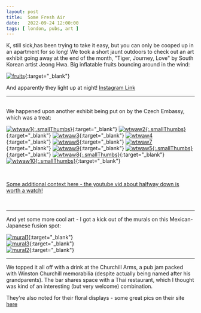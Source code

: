 ```yaml
---
layout: post
title:  Some Fresh Air
date:   2022-09-24 12:00:00
tags: [ london, pubs, art ]
---
```


K, still sick,has been trying to take it easy, but you can only be cooped up in an apartment for so long! We took a short jaunt outdoors to check out an art exhibit going away at the end of the month, "Tiger, Journey, Love" by South Korean artist Jeong Hwa. Big inflatable fruits bouncing around in the wind:

[![fruits][fruits_image_resized]][fruits_image]{:target="_blank"}

And apparently they light up at night! [Instagram Link](https://www.instagram.com/p/ChuiargImEF/?utm_source=ig_web_copy_link)

---
<br>
We happened upon another exhibit being put on by the Czech Embassy, which was a treat:

[![wtwaw1][wtwaw1_image_resized]{:.smallThumbs}][wtwaw1_image]{:target="_blank"}
[![wtwaw2][wtwaw2_image_resized]{:.smallThumbs}][wtwaw2_image]{:target="_blank"}
[![wtwaw3][wtwaw3_image_resized]][wtwaw3_image]{:target="_blank"}
[![wtwaw4][wtwaw4_image_resized]][wtwaw4_image]{:target="_blank"}
[![wtwaw6][wtwaw6_image_resized]][wtwaw6_image]{:target="_blank"}
[![wtwaw7][wtwaw7_image_resized]][wtwaw7_image]{:target="_blank"}
[![wtwaw9][wtwaw9_image_resized]][wtwaw9_image]{:target="_blank"}
[![wtwaw5][wtwaw5_image_resized]{:.smallThumbs}][wtwaw5_image]{:target="_blank"}
[![wtwaw8][wtwaw8_image_resized]{:.smallThumbs}][wtwaw8_image]{:target="_blank"}
[![wtwaw10][wtwaw10_image_resized]{:.smallThumbs}][wtwaw10_image]{:target="_blank"}

<br>

[Some additional context here - the youtube vid about halfway down is worth a watch!](https://london.czechcentres.cz/en/program/david-boehm-and-jiri-franta-who-tells-whom-about-what)

<br>

---


And yet some more cool art - I got a kick out of the murals on this Mexican-Japanese fusion spot:

[![mural1][mural1_image_resized]][mural1_image]{:target="_blank"}
<br>
[![mural3][mural3_image_resized]][mural3_image]{:target="_blank"}
<br>
[![mural2][mural2_image_resized]][mural2_image]{:target="_blank"}
<br>

---

We topped it all off with a drink at the Churchill Arms, a pub jam packed with Winston Churchill memorabilia (despite actually being named after his grandparents). The bar shares space with a Thai restaurant, which I thought was kind of an interesting (but very welcome) combination.

They're also noted for their floral displays - some great pics on their site [here](https://www.churchillarmskensington.co.uk/gallery)

















[wtwaw1_image_resized]: https://filedn.com/laDhrvFbMCaQeUUeqc8SpMB/2022-09-24/k/output/resize_IMG_2619_wtwaw1.jpg
[wtwaw1_image]: https://filedn.com/laDhrvFbMCaQeUUeqc8SpMB/2022-09-24/k/IMG_2619_wtwaw1.jpg

[wtwaw5_image_resized]: https://filedn.com/laDhrvFbMCaQeUUeqc8SpMB/2022-09-24/k/output/resize_IMG_2620_wtwaw5.jpg
[wtwaw5_image]: https://filedn.com/laDhrvFbMCaQeUUeqc8SpMB/2022-09-24/k/IMG_2620_wtwaw5.jpg

[wtwaw6_image_resized]: https://filedn.com/laDhrvFbMCaQeUUeqc8SpMB/2022-09-24/k/output/resize_IMG_2621_wtwaw6.jpg
[wtwaw6_image]: https://filedn.com/laDhrvFbMCaQeUUeqc8SpMB/2022-09-24/k/IMG_2621_wtwaw6.jpg

[wtwaw2_image_resized]: https://filedn.com/laDhrvFbMCaQeUUeqc8SpMB/2022-09-24/k/output/resize_IMG_2623_wtwaw2.jpg
[wtwaw2_image]: https://filedn.com/laDhrvFbMCaQeUUeqc8SpMB/2022-09-24/k/IMG_2623_wtwaw2.jpg

[wtwaw3_image_resized]: https://filedn.com/laDhrvFbMCaQeUUeqc8SpMB/2022-09-24/k/output/resize_IMG_2625_wtwaw3.jpg
[wtwaw3_image]: https://filedn.com/laDhrvFbMCaQeUUeqc8SpMB/2022-09-24/k/IMG_2625_wtwaw3.jpg

[wtwaw7_image_resized]: https://filedn.com/laDhrvFbMCaQeUUeqc8SpMB/2022-09-24/k/output/resize_IMG_2626_wtwaw7.jpg
[wtwaw7_image]: https://filedn.com/laDhrvFbMCaQeUUeqc8SpMB/2022-09-24/k/IMG_2626_wtwaw7.jpg

[wtwaw4_image_resized]: https://filedn.com/laDhrvFbMCaQeUUeqc8SpMB/2022-09-24/k/output/resize_IMG_2627_wtwaw4.jpg
[wtwaw4_image]: https://filedn.com/laDhrvFbMCaQeUUeqc8SpMB/2022-09-24/k/IMG_2627_wtwaw4.jpg

[wtwaw8_image_resized]: https://filedn.com/laDhrvFbMCaQeUUeqc8SpMB/2022-09-24/k/output/resize_IMG_2630_wtwaw8.jpg
[wtwaw8_image]: https://filedn.com/laDhrvFbMCaQeUUeqc8SpMB/2022-09-24/k/IMG_2630_wtwaw8.jpg

[wtwaw9_image_resized]: https://filedn.com/laDhrvFbMCaQeUUeqc8SpMB/2022-09-24/k/output/resize_IMG_2632_wtwaw9.jpg
[wtwaw9_image]: https://filedn.com/laDhrvFbMCaQeUUeqc8SpMB/2022-09-24/k/IMG_2632_wtwaw9.jpg

[wtwaw10_image_resized]: https://filedn.com/laDhrvFbMCaQeUUeqc8SpMB/2022-09-24/k/output/resize_IMG_2635_wtwaw10.jpg
[wtwaw10_image]: https://filedn.com/laDhrvFbMCaQeUUeqc8SpMB/2022-09-24/k/IMG_2635_wtwaw10.jpg

[fruits_image_resized]: https://filedn.com/laDhrvFbMCaQeUUeqc8SpMB/2022-09-24/k/output/resize_IMG_2642_fruits.jpg
[fruits_image]: https://filedn.com/laDhrvFbMCaQeUUeqc8SpMB/2022-09-24/k/IMG_2642_fruits.jpg






[mural1_image_resized]: https://filedn.com/laDhrvFbMCaQeUUeqc8SpMB/2022-09-24/output/resize_20220924_150848_mural1.jpg
[mural1_image]: https://filedn.com/laDhrvFbMCaQeUUeqc8SpMB/2022-09-24/20220924_150848_mural1.jpg

[mural3_image_resized]: https://filedn.com/laDhrvFbMCaQeUUeqc8SpMB/2022-09-24/output/resize_20220924_150906_mural3.jpg
[mural3_image]: https://filedn.com/laDhrvFbMCaQeUUeqc8SpMB/2022-09-24/20220924_150906_mural3.jpg

[mural2_image_resized]: https://filedn.com/laDhrvFbMCaQeUUeqc8SpMB/2022-09-24/output/resize_20220924_150956_mural2.jpg
[mural2_image]: https://filedn.com/laDhrvFbMCaQeUUeqc8SpMB/2022-09-24/20220924_150956_mural2.jpg





